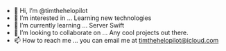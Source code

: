 - 👋 Hi, I’m @timthehelopilot
- 👀 I’m interested in ... Learning new technologies 
- 🌱 I’m currently learning ... Server Swift
- 💞️ I’m looking to collaborate on ... Any cool projects out there.
- 📫 How to reach me ... you can email me at timthehelopilot@icloud.com

<!---
timthehelopilot/timthehelopilot is a ✨ special ✨ repository because its `README.md` (this file) appears on your GitHub profile.
You can click the Preview link to take a look at your changes.
--->
